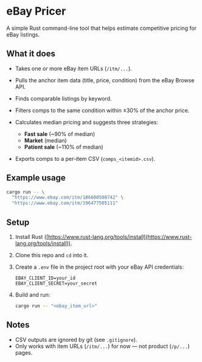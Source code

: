 # eBay Pricer

A simple Rust command-line tool that helps estimate competitive pricing for eBay listings.

## What it does

* Takes one or more eBay item URLs (`/itm/...`).
* Pulls the anchor item data (title, price, condition) from the eBay Browse API.
* Finds comparable listings by keyword.
* Filters comps to the same condition within ±30% of the anchor price.
* Calculates median pricing and suggests three strategies:

  * **Fast sale** (~90% of median)
  * **Market** (median)
  * **Patient sale** (~110% of median)
* Exports comps to a per-item CSV (`comps_<itemid>.csv`).

## Example usage

```bash
cargo run -- \
  "https://www.ebay.com/itm/186600508742" \
  "https://www.ebay.com/itm/196477505111"
```

## Setup

1. Install Rust ([https://www.rust-lang.org/tools/install](https://www.rust-lang.org/tools/install)).
2. Clone this repo and `cd` into it.
3. Create a `.env` file in the project root with your eBay API credentials:

   ```
   EBAY_CLIENT_ID=your_id
   EBAY_CLIENT_SECRET=your_secret
   ```
4. Build and run:

   ```bash
   cargo run -- "<ebay_item_url>"
   ```

## Notes

* CSV outputs are ignored by git (see `.gitignore`).
* Only works with item URLs (`/itm/...`) for now — not product (`/p/...`) pages.
